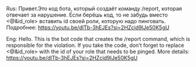 Rus:
Привет.Это код бота, который создаёт команду /report, которая отвечает за нарушение. Если берёшь код, то не забудь вместо <@&id_role> вставить id своей роли, которую надо пинговать.
Подробнее: https://youtu.be/dlTb-3hEJEs?si=2HZcid9lJe50K5gU

Eng:
Hello. This is the bot code that creates the /report command, which is responsible for the violation. If you take the code, don’t forget to replace <@&id_role> with the id of your role that needs to be pinged.
More details: https://youtu.be/dlTb-3hEJEs?si=2HZcid9lJe50K5gU

